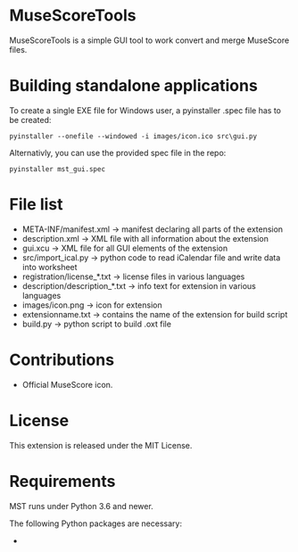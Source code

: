 
# MuseScoreTools

MuseScoreTools is a simple GUI tool to work convert and merge MuseScore files.

# Building standalone applications

To create a single EXE file for Windows user, a pyinstaller .spec file has to be created:

    pyinstaller --onefile --windowed -i images/icon.ico src\gui.py

Alternativly, you can use the provided spec file in the repo:

    pyinstaller mst_gui.spec 

# File list

* META-INF/manifest.xml -> manifest declaring all parts of the extension
* description.xml -> XML file with all information about the extension
* gui.xcu -> XML file for all GUI elements of the extension
* src/import_ical.py -> python code to read iCalendar file and write data into worksheet
* registration/license_*.txt -> license files in various languages
* description/description_*.txt -> info text for extension in various languages
* images/icon.png -> icon for extension
* extensionname.txt -> contains the name of the extension for build script
* build.py -> python script to build .oxt file

# Contributions

* Official MuseScore icon.

# License

This extension is released under the MIT License.

# Requirements

MST runs under Python 3.6 and newer.

The following Python packages are necessary:

* 
